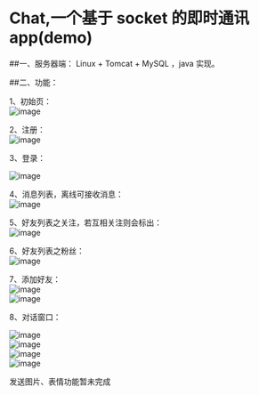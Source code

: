 # Chat,一个基于 socket 的即时通讯 app(demo)  


##一、服务器端：
Linux + Tomcat + MySQL ，java 实现。   



##二、功能：  

1、初始页：  
![image](https://github.com/coffeehu/Chat/blob/master/README-Img/splash.jpeg)   



2、注册：  
![image](https://github.com/coffeehu/Chat/blob/master/README-Img/reg.jpeg)  

3、登录：

![image](https://github.com/coffeehu/Chat/blob/master/README-Img/login.jpeg)  

4、消息列表，离线可接收消息：  
![image](https://github.com/coffeehu/Chat/blob/master/README-Img/messages.jpeg)  

5、好友列表之关注，若互相关注则会标出：  
![image](https://github.com/coffeehu/Chat/blob/master/README-Img/watch.jpeg)  


6、好友列表之粉丝：  
![image](https://github.com/coffeehu/Chat/blob/master/README-Img/fans.jpeg)  

7、添加好友：  
![image](https://github.com/coffeehu/Chat/blob/master/README-Img/add.jpeg)  
![image](https://github.com/coffeehu/Chat/blob/master/README-Img/add2.jpeg)  


8、对话窗口：  

![image](https://github.com/coffeehu/Chat/blob/master/README-Img/chat.jpeg)  
![image](https://github.com/coffeehu/Chat/blob/master/README-Img/chat1.jpeg)  
![image](https://github.com/coffeehu/Chat/blob/master/README-Img/chat2.jpeg)  
![image](https://github.com/coffeehu/Chat/blob/master/README-Img/chat3.jpeg)  

发送图片、表情功能暂未完成


